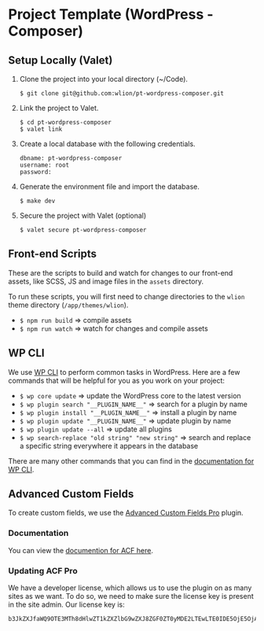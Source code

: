 # Project Template (WordPress - Composer)

## Setup Locally (Valet)

1. Clone the project into your local directory (~/Code).

   ```
   $ git clone git@github.com:wlion/pt-wordpress-composer.git
   ```

2. Link the project to Valet.

   ```
   $ cd pt-wordpress-composer
   $ valet link
   ```

3. Create a local database with the following credentials.

   ```
   dbname: pt-wordpress-composer
   username: root
   password:
   ```

4. Generate the environment file and import the database.

   ```
   $ make dev
   ```

5. Secure the project with Valet (optional)

   ```
   $ valet secure pt-wordpress-composer
   ```

## Front-end Scripts

These are the scripts to build and watch for changes to our front-end assets, like SCSS, JS and image files in the `assets` directory.

To run these scripts, you will first need to change directories to the `wlion` theme directory (`/app/themes/wlion`).

- `$ npm run build` => compile assets
- `$ npm run watch` => watch for changes and compile assets

## WP CLI

We use [WP CLI](http://wp-cli.org/) to perform common tasks in WordPress. Here are a few commands that will be helpful for you as you work on your project:

- `$ wp core update` => update the WordPress core to the latest version
- `$ wp plugin search "__PLUGIN_NAME__"` => search for a plugin by name
- `$ wp plugin install "__PLUGIN_NAME__"` => install a plugin by name
- `$ wp plugin update "__PLUGIN_NAME__"` => update plugin by name
- `$ wp plugin update --all` => update all plugins
- `$ wp search-replace "old string" "new string"` => search and replace a specific string everywhere it appears in the database

There are many other commands that you can find in the [documentation for WP CLI](https://developer.wordpress.org/cli/commands/).

## Advanced Custom Fields

To create custom fields, we use the [Advanced Custom Fields Pro](https://www.advancedcustomfields.com/) plugin.

### Documentation

You can view the [documention for ACF here](https://www.advancedcustomfields.com/resources/).

### Updating ACF Pro

We have a developer license, which allows us to use the plugin on as many sites as we want. To do so, we need to make sure the license key is present in the site admin. Our license key is:

```
b3JkZXJfaWQ9OTE3MTh8dHlwZT1kZXZlbG9wZXJ8ZGF0ZT0yMDE2LTEwLTE0IDE5OjE5OjA2
```
